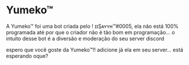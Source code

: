# Yumeko™
A Yumeko™ foi uma bot criada pelo ! ɪɪŞᴀʏʏʜ™#0005, ela não está 100% programada até por que o criador não é tão bom em programação...
o intuito desse bot é a diversão e moderação do seu server discord

espero que você goste da Yumeko™!! 
adicione já ela em seu server... está esperando oque?
